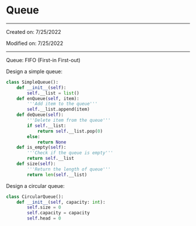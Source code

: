 # Queue

---

Created on: 7/25/2022

Modified on: 7/25/2022

---

Queue: FIFO (First-in First-out)

Design a simple queue:

``` python
class SimpleQueue():
    def __init__(self):
        self.__list = list()
    def enQueue(self, item):
        '''Add item to the queue'''
        self.__list.append(item)
    def deQueue(self):
        '''Delete item from the queue'''
        if self.__list:
            return self.__list.pop(0)
        else:
            return None
    def is_empty(self):
        '''Check if the queue is empty'''
        return self.__list
    def size(self):
        '''Return the length of queue'''
        return len(self.__list)
```

Design a circular queue:

``` python
class CircularQueue():
    def __init__(self, capacity: int):
        self.size = 0
        self.capacity = capacity
        self.head = 0
```
